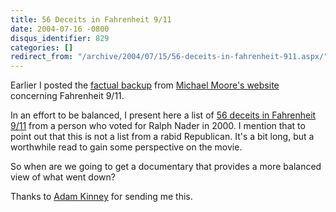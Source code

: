 ```yaml
---
title: 56 Deceits in Fahrenheit 9/11
date: 2004-07-16 -0800
disqus_identifier: 829
categories: []
redirect_from: "/archive/2004/07/15/56-deceits-in-fahrenheit-911.aspx/"
---
```


Earlier I posted the [factual
backup](https://haacked.com/archive/2004/07/12/806.aspx) from [Michael
Moore's website](http://www.michaelmoore.com/) concerning Fahrenheit
9/11.

In an effort to be balanced, I present here a list of [56 deceits in
Fahrenheit
9/11](http://www.davekopel.com/Terror/Fiftysix-Deceits-in-Fahrenheit-911.htm)
from a person who voted for Ralph Nader in 2000. I mention that to point
out that this is not a list from a rabid Republican. It's a bit long,
but a worthwhile read to gain some perspective on the movie.

So when are we going to get a documentary that provides a more balanced
view of what went down?

Thanks to [Adam Kinney](http://www.adamkinney.com/) for sending me this.


